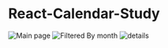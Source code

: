 # React-Calendar-Study




![Main page](https://i.imgur.com/v73bFnC.png)
![Filtered By month](https://i.imgur.com/aFbh2E2.png)
![details](https://i.imgur.com/eRo2JUD.png)
